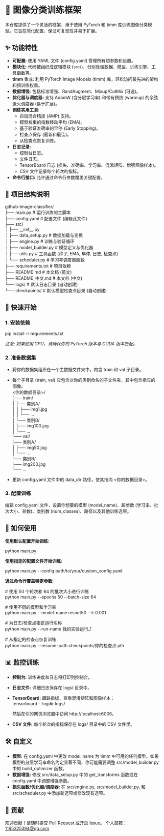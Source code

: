 # **🚀 图像分类训练框架**

本仓库提供了一个灵活的框架，用于使用 PyTorch 和 timm 库训练图像分类模型。它旨在简化配置、保证可复现性并易于扩展。

## **✨ 功能特性**

* **可配置:** 使用 YAML 文件 (config.yaml) 管理所有超参数和设置。  
* **模块化:** 代码被组织成逻辑模块 (src/)，分别处理数据、模型、训练引擎、工具函数等。  
* **timm** 集成: 利用 PyTorch Image Models (timm) 库，轻松访问最先进的架构和预训练权重。  
* **数据增强:** 包括标准增强、RandAugment、Mixup/CutMix (可选)。  
* **优化器与调度器:** 支持 AdamW (含分层学习率) 和带有预热 (warmup) 的余弦退火调度器 (易于扩展)。  
* **训练实用工具:**  
  * 自动混合精度 (AMP) 支持。  
  * 模型权重的指数移动平均 (EMA)。  
  * 基于验证准确率的早停 (Early Stopping)。  
  * 检查点保存 (最新和最佳)。  
  * 从检查点恢复训练。  
* **日志记录:**  
  * 控制台日志。  
  * 文件日志。  
  * TensorBoard 日志 (损失、准确率、学习率、混淆矩阵、增强图像样本)。  
  * CSV 文件记录每个轮次的指标。  
* **命令行接口:** 允许通过命令行参数覆盖关键配置。

## **📁 项目结构说明**

github-image-classifier/  
├── main.py             \# 运行训练的主脚本  
├── config.yaml         \# 配置文件 (编辑此文件)  
├── src/  
│   ├── \_\_init\_\_.py  
│   ├── data\_setup.py   \# 数据加载与变换  
│   ├── engine.py       \# 训练与验证循环  
│   ├── model\_builder.py \# 模型定义与优化器  
│   ├── utils.py        \# 工具函数 (种子, EMA, 早停, 日志, 检查点)  
│   └── scheduler.py    \# 学习率调度器函数  
├── requirements.txt    \# 项目依赖  
├── README.md           \# 本文档 (英文)  
├── README\_中文.md      \# 本文档 (中文)  
└── logs/               \# 默认日志目录 (自动创建)  
└── checkpoints/        \# 默认模型检查点目录 (自动创建)

## **🚀 快速开始**

### **1\. 安装依赖**

pip install \-r requirements.txt

*注意: 如果使用 GPU，请确保你的 PyTorch 版本与 CUDA 版本匹配。*

### **2\. 准备数据集**

* 将你的数据集组织在一个主数据文件夹中，内含 train 和 val 子目录。  
* 每个子目录 (train, val) 应包含以你的类别命名的子文件夹，其中包含相应的图像。  
  \<你的数据目录\>/  
  ├── train/  
  │   ├── 类别A/  
  │   │   ├── img1.jpg  
  │   │   └── ...  
  │   └── 类别B/  
  │       ├── img100.jpg  
  │       └── ...  
  └── val/  
      ├── 类别A/  
      │   ├── img50.jpg  
      │   └── ...  
      └── 类别B/  
          ├── img200.jpg  
          └── ...

* 更新 config.yaml 文件中的 data\_dir 路径，使其指向 \<你的数据目录\>。

### **3\. 配置训练**

编辑 config.yaml 文件，设置你想要的模型 (model\_name)、超参数 (学习率、批次大小、轮数)、类别数 (num\_classes)、路径以及其他训练选项。

## **🏃 如何使用**

**使用默认配置开始训练:**

python main.py

**使用指定的配置文件开始训练:**

python main.py \--config path/to/your/custom\_config.yaml

**通过命令行覆盖特定参数:**

\# 使用 50 个轮次和 64 的批次大小进行训练  
python main.py \--epochs 50 \--batch-size 64

\# 使用不同的模型和学习率  
python main.py \--model-name resnet50 \--lr 0.001

\# 为日志/检查点指定运行名称  
python main.py \--run-name 我的实验运行\_1

\# 从指定的检查点恢复训练  
python main.py \--resume-path checkpoints/你的检查点.pth

## **📊 监控训练**

* **控制台:** 训练进度和日志将打印到控制台。  

* **日志文件:** 详细日志保存在 logs/ 目录中。  

* **TensorBoard:** 跟踪指标、查看混淆矩阵和图像样本：  
  tensorboard \--logdir logs/

  然后在你的网页浏览器中访问 http://localhost:6006。  

* **CSV 文件:** 每个轮次的指标保存在 logs/ 目录中的 CSV 文件里。

## **🛠️ 自定义**

* **模型:** 在 config.yaml 中更改 model\_name 为 timm 中可用的任何模型。如果模型的分层学习率命名约定显著不同，你可能需要调整 src/model\_builder.py 中的 build\_optimizer 函数。  
* **数据增强:** 修改 src/data\_setup.py 中的 get\_transforms 函数或在 config.yaml 中调整增强参数。  
* **损失函数/优化器/调度器:** 在 src/engine.py, src/model\_builder.py, 和 src/scheduler.py 中添加新选项或修改现有选项。

## **🙏 贡献**

欢迎贡献！请随时提交 Pull Request 或开启 Issue。
个人邮箱：1165325394@qq.com
